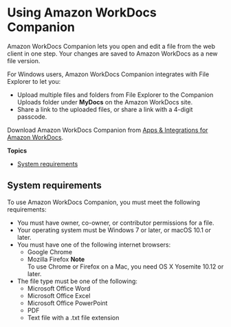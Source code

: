 # Using Amazon WorkDocs Companion<a name="companion"></a>

Amazon WorkDocs Companion lets you open and edit a file from the web client in one step\. Your changes are saved to Amazon WorkDocs as a new file version\.

For Windows users, Amazon WorkDocs Companion integrates with File Explorer to let you: 
+ Upload multiple files and folders from File Explorer to the Companion Uploads folder under **MyDocs** on the Amazon WorkDocs site\. 
+ Share a link to the uploaded files, or share a link with a 4\-digit passcode\.

Download Amazon WorkDocs Companion from [Apps & Integrations for Amazon WorkDocs](https://amazonworkdocs.com/apps.html)\.

**Topics**
+ [System requirements](#companion_sys_reqs)

## System requirements<a name="companion_sys_reqs"></a>

To use Amazon WorkDocs Companion, you must meet the following requirements:
+ You must have owner, co\-owner, or contributor permissions for a file\.
+ Your operating system must be Windows 7 or later, or macOS 10\.1 or later\.
+ You must have one of the following internet browsers:
  + Google Chrome
  + Mozilla Firefox
**Note**  
To use Chrome or Firefox on a Mac, you need OS X Yosemite 10\.12 or later\.
+ The file type must be one of the following:
  + Microsoft Office Word
  + Microsoft Office Excel
  + Microsoft Office PowerPoint
  + PDF
  + Text file with a \.txt file extension